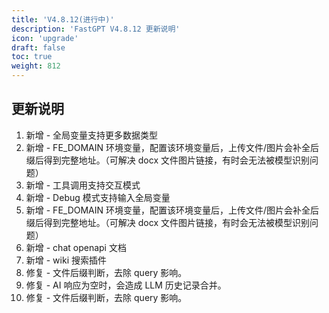 ```yaml
---
title: 'V4.8.12(进行中)'
description: 'FastGPT V4.8.12 更新说明'
icon: 'upgrade'
draft: false
toc: true
weight: 812
---
```


## 更新说明

1. 新增 - 全局变量支持更多数据类型
2. 新增 - FE_DOMAIN 环境变量，配置该环境变量后，上传文件/图片会补全后缀后得到完整地址。（可解决 docx 文件图片链接，有时会无法被模型识别问题）
3. 新增 - 工具调用支持交互模式
4. 新增 - Debug 模式支持输入全局变量
5. 新增 - FE_DOMAIN 环境变量，配置该环境变量后，上传文件/图片会补全后缀后得到完整地址。（可解决 docx 文件图片链接，有时会无法被模型识别问题）
6. 新增 - chat openapi 文档
7. 新增 - wiki 搜索插件
8. 修复 - 文件后缀判断，去除 query 影响。
9. 修复 - AI 响应为空时，会造成 LLM  历史记录合并。
10. 修复 - 文件后缀判断，去除 query 影响。
